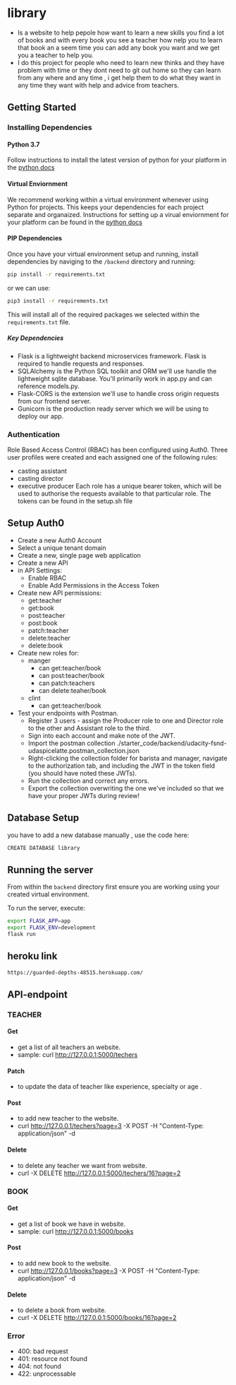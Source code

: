 # library
- Is a website to help pepole how want to learn a new skills you find a lot of books and with every book you see a teacher how nelp you to learn that book an a seem time you can add any book you want and we  get you a teacher to help you.
- I do this project for people who need to learn new thinks and they have problem with time or they dont need to git out home so they can learn from any where and any time , i get help them to do what they want in any time they want with help and advice from teachers. 
## Getting Started

### Installing Dependencies

#### Python 3.7

Follow instructions to install the latest version of python for your platform in the [python docs](https://docs.python.org/3/using/unix.html#getting-and-installing-the-latest-version-of-python)

#### Virtual Enviornment

We recommend working within a virtual environment whenever using Python for projects. This keeps your dependencies for each project separate and organaized. Instructions for setting up a virual enviornment for your platform can be found in the [python docs](https://packaging.python.org/guides/installing-using-pip-and-virtual-environments/)

#### PIP Dependencies

Once you have your virtual environment setup and running, install dependencies by naviging to the `/backend` directory and running:

```bash
pip install -r requirements.txt
```
or we can use:

```bash
pip3 install -r requirements.txt
```

This will install all of the required packages we selected within the `requirements.txt` file.
##### Key Dependencies
- Flask is a lightweight backend microservices framework. Flask is required to handle requests and responses.
- SQLAlchemy is the Python SQL toolkit and ORM we'll use handle the lightweight sqlite database. You'll primarily work in app.py and can reference models.py.
- Flask-CORS is the extension we'll use to handle cross origin requests from our frontend server.
- Gunicorn is the production ready server which we will be using to deploy our app.
### Authentication
Role Based Access Control (RBAC) has been configured using Auth0. Three user profiles were created and each assigned one of the following rules:
- casting assistant
- casting director
- executive producer
Each role has a unique bearer token, which will be used to authorise the requests available to that particular role. The tokens can be found in the setup.sh file
## Setup Auth0
- Create a new Auth0 Account
- Select a unique tenant domain
- Create a new, single page web application
- Create a new API
- in API Settings:
  - Enable RBAC
  - Enable Add Permissions in the Access Token
- Create new API permissions:
  - get:teacher
  - get:book
  - post:teacher
  - post:book
  - patch:teacher
  - delete:teacher
  - delete:book
- Create new roles for:
  - manger
    - can get:teacher/book
    - can post:teacher/book
    - can patch:teachers
    - can delete:teaher/book
  - clint
    - can get:teacher/book
- Test your endpoints with Postman.
  - Register 3 users - assign the Producer role to one and Director role to the other and Assistant role to the third.
  - Sign into each account and make note of the JWT.
  - Import the postman collection ./starter_code/backend/udacity-fsnd-udaspicelatte.postman_collection.json
  - Right-clicking the collection folder for barista and manager, navigate to the authorization tab, and including the JWT in the token field (you should have noted these JWTs).
  - Run the collection and correct any errors.
  - Export the collection overwriting the one we've included so that we have your proper JWTs during review!
## Database Setup
you have to add a new database manually , use the code here:
```bash
CREATE DATABASE library
```
## Running the server

From within the `backend` directory first ensure you are working using your created virtual environment.

To run the server, execute:

```bash
export FLASK_APP=app
export FLASK_ENV=development
flask run
```
## heroku link 
```bash
https://guarded-depths-48515.herokuapp.com/
```
## API-endpoint
### TEACHER
#### Get 
- get a list of all teachers an website.
- sample: curl http://127.0.0.1:5000/techers
#### Patch
- to update the data of teacher like experience, specialty or age . 
#### Post
- to add new teacher to the website.
- curl http://127.0.0.1/techers?page=3 -X POST -H "Content-Type: application/json" -d 
#### Delete 
- to delete any teacher we want from website.
- curl -X DELETE http://127.0.0.1:5000/techers/16?page=2
### BOOK
#### Get
- get a list of book we have in website.
- sample: curl http://127.0.0.1:5000/books
#### Post
- to add new book to the website.
- curl http://127.0.0.1/books?page=3 -X POST -H "Content-Type: application/json" -d 
#### Delete 
- to delete a book from website.
- curl -X DELETE http://127.0.0.1:5000/books/16?page=2
### Error
- 400: bad request
- 401: resource not found
- 404: not found
- 422: unprocessable



